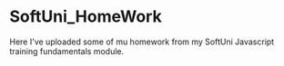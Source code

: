 # SoftUni_HomeWork
Here I've uploaded some of mu homework from my SoftUni Javascript training fundamentals module.
